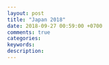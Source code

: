 ```yaml
---
layout: post
title: "Japan 2018"
date: 2018-09-27 00:59:00 +0700
comments: true
categories: 
keywords: 
description: 
---
```

